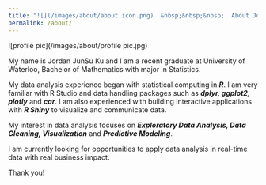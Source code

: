 ```yaml
---
title: "![](/images/about/about icon.png)  &nbsp;&nbsp;&nbsp;  About Jordan"
permalink: /about/
---
```



![profile pic](/images/about/profile pic.jpg)




My name is Jordan JunSu Ku and I am a recent graduate at University of Waterloo, Bachelor of Mathematics with
major in Statistics.

My data analysis experience began with statistical computing in __*R*__. I am very familiar with R Studio and data handling packages such as __*dplyr, ggplot2, plotly*__ and __*car*__. I am also experienced with building interactive applications with __*R Shiny*__ to visualize and communicate data.

My interest in data analysis focuses on __*Exploratory Data Analysis, Data Cleaning, Visualization*__ and __*Predictive Modeling*__.

I am currently looking for opportunities to apply data analysis in real-time data with real business impact.

Thank you!
